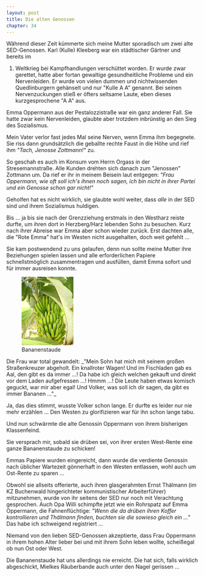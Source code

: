 ```yaml
---  
layout: post
title: Die alten Genossen
chapter: 34
---  
```




Während dieser Zeit kümmerte sich meine Mutter sporadisch um zwei alte
SED-Genossen. Karl (Kulle) Kleeberg war ein städtischer Gärtner und bereits im
1. Weltkrieg bei Kampfhandlungen verschüttet worden. Er wurde zwar gerettet,
hatte aber fortan gewaltige gesundheitliche Probleme und ein Nervenleiden. Er
wurde von vielen dummen und nichtwissenden Quedlinburgern gehänselt und nur
"Kulle A A" genannt. Bei seinen Nervenzuckungen stieß er öfters seltsame
Laute, eben dieses kurzgesprochene "A A" aus.

Emma Oppermann aus der Pestalozzistraße war ein ganz anderer Fall. Sie hatte
zwar kein Nervenleiden, glaubte aber trotzdem inbrünstig an den Sieg des
Sozialismus.

Mein Vater verlor fast jedes Mal seine Nerven, wenn Emma ihm begegnete. Sie
riss dann grundsätzlich die geballte rechte Faust in die Höhe und rief ihm
_"Tach, Jenosse Zottmann!"_ zu.

So geschah es auch im Konsum vom Herrn Orgass in der Stresemannstraße. Alle
Kunden drehten sich danach zum "Jenossen" Zottmann um. Da rief er ihr in
meinem Beisein laut entgegen: _"Frau Oppermann, wie oft soll ich's ihnen noch
sagen, ich bin nicht in ihrer Partei und ein Genosse schon gar nicht!"_

Geholfen hat es nicht wirklich, sie glaubte wohl weiter, dass _alle_ in der
SED sind und ihrem Sozialismus huldigen.

Bis … ja bis sie nach der Grenzziehung erstmals in den Westharz reiste durfte,
um ihren dort in Herzberg/Harz lebenden Sohn zu besuchen. Kurz nach ihrer
Abreise war Emma aber schon wieder zurück. Erst dachten alle, die "Rote Emma"
hat's im Westen nicht ausgehalten, doch weit gefehlt …

Sie kam postwendend zu uns gelaufen, denn nun sollte meine Mutter ihre
Beziehungen spielen lassen und alle erforderlichen Papiere schnellstmöglich
zusammentragen und ausfüllen, damit Emma sofort und für immer ausreisen
konnte.

<figure class="right"><a href="/bilder/131.jpg" title="Klicken f&uuml;r Grossansicht" rel="facebox"><img title="Bananenstaude" src="/bilder/thumb-131.png"></a><figcaption>Bananenstaude</figcaption></figure>
 Die Frau war total gewandelt: _"Mein Sohn hat mich mit seinem großen
Straßenkreuzer abgeholt. Ein knallroter Wagen! Und im Fischladen gab es Aal,
den gibt es da immer …! Da habe ich gleich welchen gekauft und direkt vor dem
Laden aufgefressen …! Hmmm …! Die Leute haben etwas komisch geguckt, war mir
aber egal! Und Volker, was soll ich dir sagen, da gibt es immer Bananen …"_

Ja, das dies stimmt, wusste Volker schon lange. Er durfte es leider nur nie
mehr erzählen … Den Westen zu glorifizieren war für ihn schon lange tabu.

Und nun schwärmte die alte Genossin Oppermann von ihrem bisherigen
Klassenfeind.

Sie versprach mir, sobald sie drüben sei, von ihrer ersten West-Rente eine
ganze Bananenstaude zu schicken!

Emmas Papiere wurden eingereicht, dann wurde die verdiente Genossin nach
üblicher Wartezeit gönnerhaft in den Westen entlassen, wohl auch um Ost-Rente
zu sparen …

Obwohl sie allseits offerierte, auch ihren glasgerahmten Ernst Thälmann (im KZ
Buchenwald hingerichteter kommunistischer Arbeiterführer) mitzunehmen, wurde
von ihr seitens der SED nur noch mit Verachtung gesprochen. Auch Opa Willi
schimpfte jetzt wie ein Rohrspatz auf Emma Oppermann, die Fahnenflüchtige:
_"Wenn die da drüben ihren Koffer kontrollieren und Thälmann finden, buchten
sie die sowieso gleich ein …"_ Das habe ich schweigend registriert …

Niemand von den lieben SED-Genossen akzeptierte, dass Frau Oppermann in ihrem
hohen Alter lieber bei und mit ihrem Sohn leben wollte, scheißegal ob nun Ost
oder West.

Die Bananenstaude hat uns allerdings nie erreicht. Die hat sich, falls
wirklich abgeschickt, Mielkes Räuberbande auch unter den Nagel gerissen …

